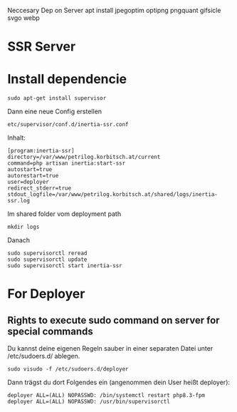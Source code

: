 Neccesary Dep on Server apt install jpegoptim optipng pngquant gifsicle svgo webp


# SSR Server

# Install dependencie

    sudo apt-get install supervisor

Dann eine neue Config erstellen 

    etc/supervisor/conf.d/inertia-ssr.conf

Inhalt:

    [program:inertia-ssr]
    directory=/var/www/petrilog.korbitsch.at/current
    command=php artisan inertia:start-ssr
    autostart=true
    autorestart=true
    user=deployer
    redirect_stderr=true
    stdout_logfile=/var/www/petrilog.korbitsch.at/shared/logs/inertia-ssr.log

Im shared folder vom deployment path

    mkdir logs 

Danach

    sudo supervisorctl reread
    sudo supervisorctl update
    sudo supervisorctl start inertia-ssr


# For Deployer 

## Rights to execute sudo command on server for special commands
Du kannst deine eigenen Regeln sauber in einer separaten Datei unter /etc/sudoers.d/ ablegen.

    sudo visudo -f /etc/sudoers.d/deployer


Dann trägst du dort Folgendes ein (angenommen dein User heißt deployer):

    deployer ALL=(ALL) NOPASSWD: /bin/systemctl restart php8.3-fpm
    deployer ALL=(ALL) NOPASSWD: /usr/bin/supervisorctl